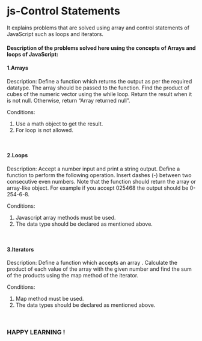 # js-Control Statements
It explains problems that are solved using array and control statements of JavaScript such as loops and iterators.
<br>
#### Description of the problems solved here using the concepts of Arrays and loops of JavaScript:
<h4> 1.Arrays </h4> 
Description:
Define a function which returns the output as per the required
datatype. The array should be passed to the function. Find the
product of cubes of the numeric vector using the while loop. Return
the result when it is not null. Otherwise, return “Array returned
null”.

Conditions:
1. Use a math object to get the result.
2. For loop is not allowed.
<br>
<h4> 2.Loops </h4>
Description:
Accept a number input and print a string output. Define a
function to perform the following operation. Insert dashes (-) between
two consecutive even numbers. Note that the function should return
the array or array-like object. For example if you accept 025468 the
output should be 0-254-6-8.

Conditions:
1. Javascript array methods must be used.
2. The data type should be declared as mentioned above.
<br>
<h4> 3.Iterators </h4>
Description:
Define a function which accepts an array . Calculate the product
of each value of the array with the given number and find the sum of
the products using the map method of the iterator.

Conditions:
1. Map method must be used.
2. The data types should be declared as mentioned above.
<br>
<h3> HAPPY LEARNING ! <h3>
